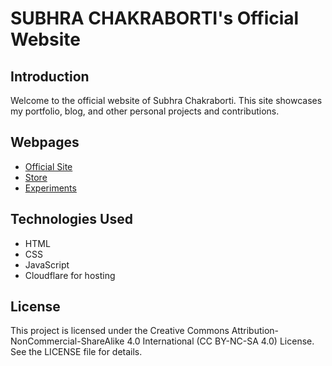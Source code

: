 # SUBHRA CHAKRABORTI's Official Website

## Introduction
Welcome to the official website of Subhra Chakraborti. This site showcases my portfolio, blog, and other personal projects and contributions.

## Webpages
- [Official Site](https://subhrachakraborti.com)
- [Store](https://subhrachakraborti.com/shop)
- [Experiments](https://new.subhrachakraborti.com)

## Technologies Used
- HTML
- CSS
- JavaScript
- Cloudflare for hosting

## License
This project is licensed under the Creative Commons Attribution-NonCommercial-ShareAlike 4.0 International (CC BY-NC-SA 4.0) License.
See the LICENSE file for details.
